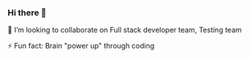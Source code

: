 ### Hi there 👋

👯 I’m looking to collaborate on Full stack developer team, Testing team

⚡ Fun fact: Brain "power up" through coding

<!--
**Zameerzz/zameerzz** is a ✨ _special_ ✨ repository because its `README.md` (this file) appears on your GitHub profile.

Here are some ideas to get you started:

- 🔭 I’m currently working on ...

- 🤔 I’m looking for help with ...
- 💬 Ask me about ...
- 📫 How to reach me: 
- 😄 Pronouns: ...
-->


